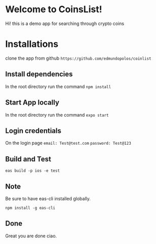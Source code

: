 # Welcome to CoinsList!

Hi! this is a demo app for searching through crypto coins

# Installations

clone the app from github
`https://github.com/edmundopolos/coinlist`

## Install dependencies

In the root directory run the command
`npm install`

## Start App locally

In the root directory run the command
`expo start`

## Login credentials

On the login page
`email: Test@test.com`
`password: Test@123`

## Build and Test

`eas build -p ios -e test`

## Note

Be sure to have eas-cli installed globally.

`npm install -g eas-cli`

## Done

Great you are done ciao.
